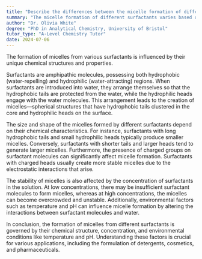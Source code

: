 ```yaml
---
title: "Describe the differences between the micelle formation of different types of surfactants"
summary: "The micelle formation of different surfactants varies based on their chemical structure and properties."
author: "Dr. Olivia White"
degree: "PhD in Analytical Chemistry, University of Bristol"
tutor_type: "A-Level Chemistry Tutor"
date: 2024-07-06
---
```


The formation of micelles from various surfactants is influenced by their unique chemical structures and properties.

Surfactants are amphipathic molecules, possessing both hydrophobic (water-repelling) and hydrophilic (water-attracting) regions. When surfactants are introduced into water, they arrange themselves so that the hydrophobic tails are protected from the water, while the hydrophilic heads engage with the water molecules. This arrangement leads to the creation of micelles—spherical structures that have hydrophobic tails clustered in the core and hydrophilic heads on the surface.

The size and shape of the micelles formed by different surfactants depend on their chemical characteristics. For instance, surfactants with long hydrophobic tails and small hydrophilic heads typically produce smaller micelles. Conversely, surfactants with shorter tails and larger heads tend to generate larger micelles. Furthermore, the presence of charged groups on surfactant molecules can significantly affect micelle formation. Surfactants with charged heads usually create more stable micelles due to the electrostatic interactions that arise.

The stability of micelles is also affected by the concentration of surfactants in the solution. At low concentrations, there may be insufficient surfactant molecules to form micelles, whereas at high concentrations, the micelles can become overcrowded and unstable. Additionally, environmental factors such as temperature and pH can influence micelle formation by altering the interactions between surfactant molecules and water.

In conclusion, the formation of micelles from different surfactants is governed by their chemical structure, concentration, and environmental conditions like temperature and pH. Understanding these factors is crucial for various applications, including the formulation of detergents, cosmetics, and pharmaceuticals.
    